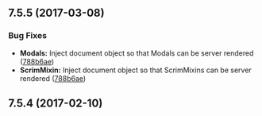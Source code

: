 <a name="7.5.5"></a>
## 7.5.5 (2017-03-08)

### Bug Fixes

* **Modals:** Inject document object so that Modals can be server rendered ([788b6ae](https://github.com/pivotal-cf/pivotal-ui/commit/788b6ae))
* **ScrimMixin:** Inject document object so that ScrimMixins can be server rendered ([788b6ae](https://github.com/pivotal-cf/pivotal-ui/commit/788b6ae))

<a name="7.5.4"></a>
## 7.5.4 (2017-02-10)




